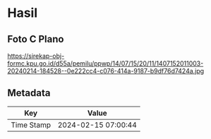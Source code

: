 # Hasil

## Foto C Plano

https://sirekap-obj-formc.kpu.go.id/d55a/pemilu/ppwp/14/07/15/20/11/1407152011003-20240214-184528--0e222cc4-c076-414a-9187-b9df76d7424a.jpg


## Metadata

| Key        | Value               |
| ---------- | ------------------- |
| Time Stamp | 2024-02-15 07:00:44 |



